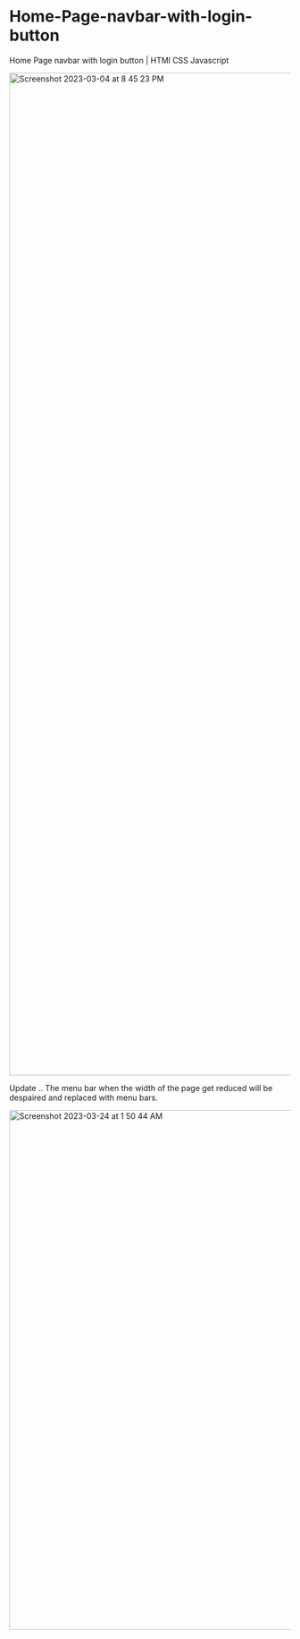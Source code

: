 # Home-Page-navbar-with-login-button
Home Page navbar with login button | HTMl CSS Javascript

<img width="1792" alt="Screenshot 2023-03-04 at 8 45 23 PM" src="https://user-images.githubusercontent.com/72815025/222920961-cf80f362-82d9-4704-bdd5-271070c13869.png">


Update .. 
The menu bar when the width of the page get reduced will be despaired and replaced with menu bars.

<img width="929" alt="Screenshot 2023-03-24 at 1 50 44 AM" src="https://user-images.githubusercontent.com/72815025/227382334-bb0b2a1c-8c5e-4fa4-aa96-b89761f7f071.png">
